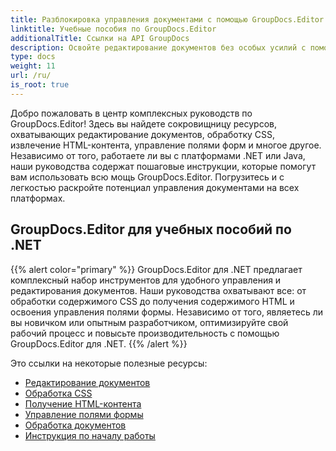 ```yaml
---
title: Разблокировка управления документами с помощью GroupDocs.Editor
linktitle: Учебные пособия по GroupDocs.Editor
additionalTitle: Ссылки на API GroupDocs
description: Освойте редактирование документов без особых усилий с помощью GroupDocs.Editor для .NET и Java. Оптимизируйте рабочий процесс, управляйте CSS, получайте HTML-контент и многое другое!
type: docs
weight: 11
url: /ru/
is_root: true
---
```


Добро пожаловать в центр комплексных руководств по GroupDocs.Editor! Здесь вы найдете сокровищницу ресурсов, охватывающих редактирование документов, обработку CSS, извлечение HTML-контента, управление полями форм и многое другое. Независимо от того, работаете ли вы с платформами .NET или Java, наши руководства содержат пошаговые инструкции, которые помогут вам использовать всю мощь GroupDocs.Editor. Погрузитесь и с легкостью раскройте потенциал управления документами на всех платформах.


## GroupDocs.Editor для учебных пособий по .NET
{{% alert color="primary" %}}
GroupDocs.Editor для .NET предлагает комплексный набор инструментов для удобного управления и редактирования документов. Наши руководства охватывают все: от обработки содержимого CSS до получения содержимого HTML и освоения управления полями формы. Независимо от того, являетесь ли вы новичком или опытным разработчиком, оптимизируйте свой рабочий процесс и повысьте производительность с помощью GroupDocs.Editor для .NET.
{{% /alert %}}

Это ссылки на некоторые полезные ресурсы:
 
- [Редактирование документов](./net/document-editing/)
- [Обработка CSS](./net/css-handling/)
- [Получение HTML-контента](./net/html-content-retrieval/)
- [Управление полями формы](./net/form-field-management/)
- [Обработка документов](./net/document-processing/)
- [Инструкция по началу работы](./net/quick-start-guide/)